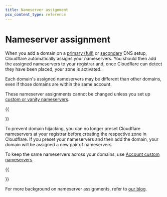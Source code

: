 ```yaml
---
title: Nameserver assignment
pcx_content_type: reference
---
```


# Nameserver assignment

When you add a domain on a [primary (full)](/dns/zone-setups/full-setup/) or [secondary](/dns/zone-setups/zone-transfers/cloudflare-as-secondary/) DNS setup, Cloudflare automatically assigns your nameservers. You should then add the assigned nameservers to your registrar and, once Cloudflare can detect they have been placed, your zone is activated.

Each domain's assigned nameservers may be different than other domains, even if those domains are within the same account.

These nameserver assignments cannot be changed unless you set up [custom or vanity nameservers](/dns/additional-options/custom-nameservers/).

{{<Aside type="warning">}}

To prevent domain hijacking, you can no longer preset Cloudflare nameservers at your registrar before creating the respective zone in Cloudflare. If you preset your nameservers and then add the domain, your domain will be assigned a new pair of nameservers.

To keep the same nameservers across your domains, use [Account custom nameservers](/dns/nameservers/custom-nameservers/account-custom-nameservers/).

{{</Aside>}}

For more background on nameserver assignments, refer to [our blog](https://blog.cloudflare.com/whats-the-story-behind-the-names-of-cloudflares-name-servers/).
